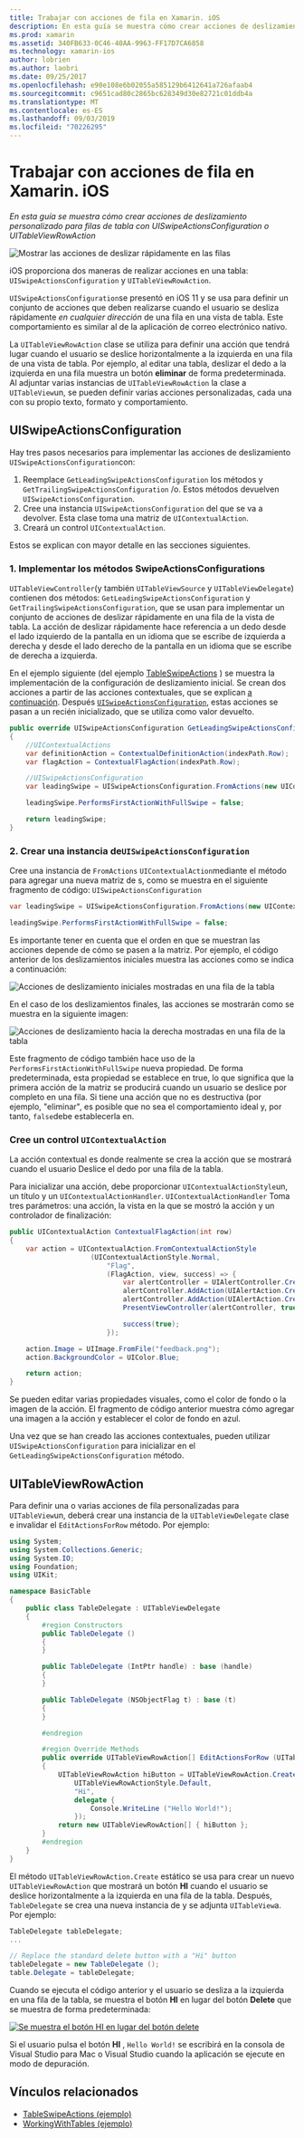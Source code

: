 ```yaml
---
title: Trabajar con acciones de fila en Xamarin. iOS
description: En esta guía se muestra cómo crear acciones de deslizamiento personalizado para filas de tabla con UISwipeActionsConfiguration o UITableViewRowAction
ms.prod: xamarin
ms.assetid: 340FB633-0C46-40AA-9963-FF17D7CA6858
ms.technology: xamarin-ios
author: lobrien
ms.author: laobri
ms.date: 09/25/2017
ms.openlocfilehash: e90e108e6b02055a585129b6412641a726afaab4
ms.sourcegitcommit: c9651cad80c2865bc628349d30e82721c01ddb4a
ms.translationtype: MT
ms.contentlocale: es-ES
ms.lasthandoff: 09/03/2019
ms.locfileid: "70226295"
---
```

# <a name="working-with-row-actions-in-xamarinios"></a>Trabajar con acciones de fila en Xamarin. iOS

_En esta guía se muestra cómo crear acciones de deslizamiento personalizado para filas de tabla con UISwipeActionsConfiguration o UITableViewRowAction_

![Mostrar las acciones de deslizar rápidamente en las filas](row-action-images/action02.png)

iOS proporciona dos maneras de realizar acciones en una tabla: `UISwipeActionsConfiguration` y `UITableViewRowAction`.

`UISwipeActionsConfiguration`se presentó en iOS 11 y se usa para definir un conjunto de acciones que deben realizarse cuando el usuario se desliza rápidamente _en cualquier dirección_ de una fila en una vista de tabla. Este comportamiento es similar al de la aplicación de correo electrónico nativo.

La `UITableViewRowAction` clase se utiliza para definir una acción que tendrá lugar cuando el usuario se deslice horizontalmente a la izquierda en una fila de una vista de tabla.
Por ejemplo, al editar una tabla, deslizar el dedo a la izquierda en una fila muestra un botón **eliminar** de forma predeterminada. Al adjuntar varias instancias de `UITableViewRowAction` la clase a `UITableView`un, se pueden definir varias acciones personalizadas, cada una con su propio texto, formato y comportamiento.


## <a name="uiswipeactionsconfiguration"></a>UISwipeActionsConfiguration

Hay tres pasos necesarios para implementar las acciones de deslizamiento `UISwipeActionsConfiguration`con:

1. Reemplace `GetLeadingSwipeActionsConfiguration` los métodos y `GetTrailingSwipeActionsConfiguration` /o. Estos métodos devuelven `UISwipeActionsConfiguration`.
2. Cree una instancia `UISwipeActionsConfiguration` del que se va a devolver. Esta clase toma una matriz de `UIContextualAction`.
3. Creará un control `UIContextualAction`.

Estos se explican con mayor detalle en las secciones siguientes.

### <a name="1-implementing-the-swipeactionsconfigurations-methods"></a>1. Implementar los métodos SwipeActionsConfigurations

`UITableViewController`(y también `UITableViewSource` y `UITableViewDelegate`) contienen dos métodos: `GetLeadingSwipeActionsConfiguration` y `GetTrailingSwipeActionsConfiguration`, que se usan para implementar un conjunto de acciones de deslizar rápidamente en una fila de la vista de tabla. La acción de deslizar rápidamente hace referencia a un dedo desde el lado izquierdo de la pantalla en un idioma que se escribe de izquierda a derecha y desde el lado derecho de la pantalla en un idioma que se escribe de derecha a izquierda.

En el ejemplo siguiente (del ejemplo [TableSwipeActions](https://docs.microsoft.com/samples/xamarin/ios-samples/tableswipeactions) ) se muestra la implementación de la configuración de deslizamiento inicial. Se crean dos acciones a partir de las acciones contextuales, que se explican [a continuación](#create-uicontextualaction). Después [`UISwipeActionsConfiguration`](#create-uiswipeactionsconfigurations), estas acciones se pasan a un recién inicializado, que se utiliza como valor devuelto.


```csharp
public override UISwipeActionsConfiguration GetLeadingSwipeActionsConfiguration(UITableView tableView, NSIndexPath indexPath)
{
    //UIContextualActions
    var definitionAction = ContextualDefinitionAction(indexPath.Row);
    var flagAction = ContextualFlagAction(indexPath.Row);

    //UISwipeActionsConfiguration
    var leadingSwipe = UISwipeActionsConfiguration.FromActions(new UIContextualAction[] { flagAction, definitionAction });

    leadingSwipe.PerformsFirstActionWithFullSwipe = false;

    return leadingSwipe;
}
```

<a name="create-uiswipeactionsconfigurations" />

### <a name="2-instantiate-a-uiswipeactionsconfiguration"></a>2. Crear una instancia de`UISwipeActionsConfiguration`

Cree una instancia de `FromActions` `UIContextualAction`mediante el método para agregar una nueva matriz de s, como se muestra en el siguiente fragmento de código: `UISwipeActionsConfiguration`

```csharp
var leadingSwipe = UISwipeActionsConfiguration.FromActions(new UIContextualAction[] { flagAction, definitionAction })

leadingSwipe.PerformsFirstActionWithFullSwipe = false;
```

Es importante tener en cuenta que el orden en que se muestran las acciones depende de cómo se pasen a la matriz. Por ejemplo, el código anterior de los deslizamientos iniciales muestra las acciones como se indica a continuación:

![Acciones de deslizamiento iniciales mostradas en una fila de la tabla](row-action-images/action03.png)

En el caso de los deslizamientos finales, las acciones se mostrarán como se muestra en la siguiente imagen:

![Acciones de deslizamiento hacia la derecha mostradas en una fila de la tabla](row-action-images/action04.png)

Este fragmento de código también hace uso de la `PerformsFirstActionWithFullSwipe` nueva propiedad. De forma predeterminada, esta propiedad se establece en true, lo que significa que la primera acción de la matriz se producirá cuando un usuario se deslice por completo en una fila. Si tiene una acción que no es destructiva (por ejemplo, "eliminar", es posible que no sea el comportamiento ideal y, por tanto, `false`debe establecerla en.

<a name="create-uicontextualaction" />

### <a name="create-a-uicontextualaction"></a>Cree un control `UIContextualAction`

La acción contextual es donde realmente se crea la acción que se mostrará cuando el usuario Deslice el dedo por una fila de la tabla.

Para inicializar una acción, debe proporcionar `UIContextualActionStyle`un, un título y un `UIContextualActionHandler`. `UIContextualActionHandler` Toma tres parámetros: una acción, la vista en la que se mostró la acción y un controlador de finalización:

```csharp
public UIContextualAction ContextualFlagAction(int row)
{
    var action = UIContextualAction.FromContextualActionStyle
                    (UIContextualActionStyle.Normal,
                        "Flag",
                        (FlagAction, view, success) => {
                            var alertController = UIAlertController.Create($"Report {words[row]}?", "", UIAlertControllerStyle.Alert);
                            alertController.AddAction(UIAlertAction.Create("Cancel", UIAlertActionStyle.Cancel, null));
                            alertController.AddAction(UIAlertAction.Create("Yes", UIAlertActionStyle.Destructive, null));
                            PresentViewController(alertController, true, null);

                            success(true);
                        });

    action.Image = UIImage.FromFile("feedback.png");
    action.BackgroundColor = UIColor.Blue;

    return action;
}
```

Se pueden editar varias propiedades visuales, como el color de fondo o la imagen de la acción. El fragmento de código anterior muestra cómo agregar una imagen a la acción y establecer el color de fondo en azul.

Una vez que se han creado las acciones contextuales, pueden utilizar `UISwipeActionsConfiguration` para inicializar en el `GetLeadingSwipeActionsConfiguration` método.

## <a name="uitableviewrowaction"></a>UITableViewRowAction

Para definir una o varias acciones de fila personalizadas para `UITableView`un, deberá crear una instancia de la `UITableViewDelegate` clase e invalidar el `EditActionsForRow` método. Por ejemplo:

```csharp
using System;
using System.Collections.Generic;
using System.IO;
using Foundation;
using UIKit;

namespace BasicTable
{
    public class TableDelegate : UITableViewDelegate
    {
        #region Constructors
        public TableDelegate ()
        {
        }

        public TableDelegate (IntPtr handle) : base (handle)
        {
        }

        public TableDelegate (NSObjectFlag t) : base (t)
        {
        }

        #endregion

        #region Override Methods
        public override UITableViewRowAction[] EditActionsForRow (UITableView tableView, NSIndexPath indexPath)
        {
            UITableViewRowAction hiButton = UITableViewRowAction.Create (
                UITableViewRowActionStyle.Default,
                "Hi",
                delegate {
                    Console.WriteLine ("Hello World!");
                });
            return new UITableViewRowAction[] { hiButton };
        }
        #endregion
    }
}
```

El método `UITableViewRowAction.Create` estático se usa para crear un nuevo `UITableViewRowAction` que mostrará un botón **HI** cuando el usuario se deslice horizontalmente a la izquierda en una fila de la tabla. Después, `TableDelegate` se crea una nueva instancia de y se adjunta `UITableView`a. Por ejemplo:

```csharp
TableDelegate tableDelegate;
...

// Replace the standard delete button with a "Hi" button
tableDelegate = new TableDelegate ();
table.Delegate = tableDelegate;

```

Cuando se ejecuta el código anterior y el usuario se desliza a la izquierda en una fila de la tabla, se muestra el botón **HI** en lugar del botón **Delete** que se muestra de forma predeterminada:

[![](row-action-images/action01.png "Se muestra el botón HI en lugar del botón delete")](row-action-images/action01.png#lightbox)

Si el usuario pulsa el botón **HI** , `Hello World!` se escribirá en la consola de Visual Studio para Mac o Visual Studio cuando la aplicación se ejecute en modo de depuración.



## <a name="related-links"></a>Vínculos relacionados

- [TableSwipeActions (ejemplo)](https://docs.microsoft.com/samples/xamarin/ios-samples/tableswipeactions)
- [WorkingWithTables (ejemplo)](https://docs.microsoft.com/samples/xamarin/ios-samples/workingwithtables)
